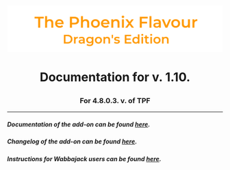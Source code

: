 ![image](images/Banner.png)
# <p align="center">Documentation for v. 1.10.</p>
### <p align="center">For 4.8.0.3. v. of TPF</p>

---

##### Documentation of the add-on can be found [here](DOCUMENTATION.md).

##### Changelog of the add-on can be found [here](CHANGELOG.md).

##### Instructions for Wabbajack users can be found [here](WABBAJACK.md).
